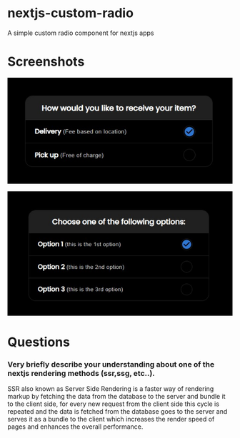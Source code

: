 # nextjs-custom-radio
A simple custom radio component for nextjs apps

# Screenshots
![custom-preview](/screenshots/custom-component.jpg?raw=true "Custom")

![default-preview](/screenshots/default-component.jpg?raw=true "Default")

# Questions

### Very briefly describe your understanding about one of the nextjs rendering methods (ssr,ssg, etc..).
SSR also known as Server Side Rendering is a faster way of rendering markup by fetching the data from the database to the server and bundle it to the client side, for every new request from the client side this cycle is repeated and the data is fetched from the database goes to the server and serves it as a bundle to the client which increases the render speed of pages and enhances the overall performance.
